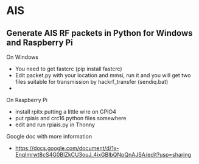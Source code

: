 # AIS
Generate AIS RF packets in Python for Windows and Raspberry Pi
-
On Windows
- You need to get fastcrc (pip install fastcrc)
- Edit packet.py with your location and mmsi, run it and you will get two files suitable for transmission by hackrf_transfer (sendiq.bat)
- 
On Raspberry Pi
- install rpitx putting a little wire on GPIO4
- put rpiais and crc16 python files somewhere
- edit and run rpiais.py in Thonny

Google doc with more information
- https://docs.google.com/document/d/1x-EnqImrwt8cS4G0BIZkCU3ouJ_4ixGBlbQNpQnAJSA/edit?usp=sharing
